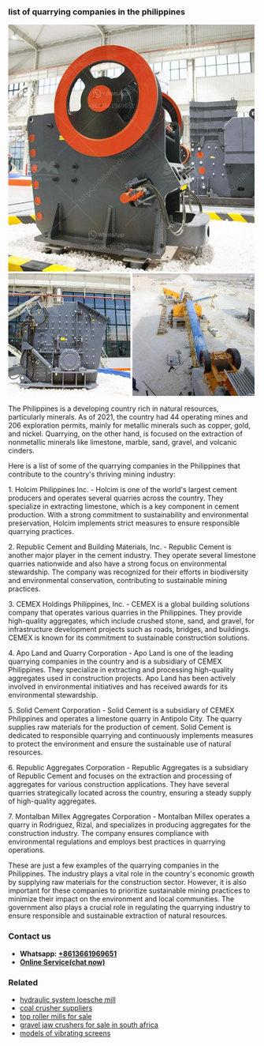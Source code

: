 <h3>list of quarrying companies in the philippines</h3><img src='1703042169.jpg' alt=''><p>The Philippines is a developing country rich in natural resources, particularly minerals. As of 2021, the country had 44 operating mines and 206 exploration permits, mainly for metallic minerals such as copper, gold, and nickel. Quarrying, on the other hand, is focused on the extraction of nonmetallic minerals like limestone, marble, sand, gravel, and volcanic cinders.</p><p>Here is a list of some of the quarrying companies in the Philippines that contribute to the country's thriving mining industry:</p><p>1. Holcim Philippines Inc. - Holcim is one of the world's largest cement producers and operates several quarries across the country. They specialize in extracting limestone, which is a key component in cement production. With a strong commitment to sustainability and environmental preservation, Holcim implements strict measures to ensure responsible quarrying practices.</p><p>2. Republic Cement and Building Materials, Inc. - Republic Cement is another major player in the cement industry. They operate several limestone quarries nationwide and also have a strong focus on environmental stewardship. The company was recognized for their efforts in biodiversity and environmental conservation, contributing to sustainable mining practices.</p><p>3. CEMEX Holdings Philippines, Inc. - CEMEX is a global building solutions company that operates various quarries in the Philippines. They provide high-quality aggregates, which include crushed stone, sand, and gravel, for infrastructure development projects such as roads, bridges, and buildings. CEMEX is known for its commitment to sustainable construction solutions.</p><p>4. Apo Land and Quarry Corporation - Apo Land is one of the leading quarrying companies in the country and is a subsidiary of CEMEX Philippines. They specialize in extracting and processing high-quality aggregates used in construction projects. Apo Land has been actively involved in environmental initiatives and has received awards for its environmental stewardship.</p><p>5. Solid Cement Corporation - Solid Cement is a subsidiary of CEMEX Philippines and operates a limestone quarry in Antipolo City. The quarry supplies raw materials for the production of cement. Solid Cement is dedicated to responsible quarrying and continuously implements measures to protect the environment and ensure the sustainable use of natural resources.</p><p>6. Republic Aggregates Corporation - Republic Aggregates is a subsidiary of Republic Cement and focuses on the extraction and processing of aggregates for various construction applications. They have several quarries strategically located across the country, ensuring a steady supply of high-quality aggregates.</p><p>7. Montalban Millex Aggregates Corporation - Montalban Millex operates a quarry in Rodriguez, Rizal, and specializes in producing aggregates for the construction industry. The company ensures compliance with environmental regulations and employs best practices in quarrying operations.</p><p>These are just a few examples of the quarrying companies in the Philippines. The industry plays a vital role in the country's economic growth by supplying raw materials for the construction sector. However, it is also important for these companies to prioritize sustainable mining practices to minimize their impact on the environment and local communities. The government also plays a crucial role in regulating the quarrying industry to ensure responsible and sustainable extraction of natural resources.</p><h3>Contact us</h3><ul><li><strong>Whatsapp:&nbsp;<a href="https://wa.me/8613661969651">+8613661969651</a></strong></li><li><a href="https://swt.shibang-china.com/?git&amp;zhl&amp;list of quarrying companies in the philippines"><strong>Online Service(chat now)</strong></a></li></ul><h3>Related</h3><ul><li><a href='hydraulic system loesche mill.md'>hydraulic system loesche mill</a></li><li><a href='coal crusher suppliers.md'>coal crusher suppliers</a></li><li><a href='top roller mills for sale.md'>top roller mills for sale</a></li><li><a href='gravel jaw crushers for sale in south africa.md'>gravel jaw crushers for sale in south africa</a></li><li><a href='models of vibrating screens.md'>models of vibrating screens</a></li></ul>